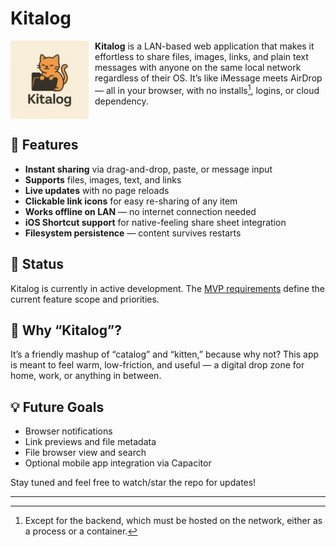 # Kitalog

<img src="./images/kitalog-logo.png" alt="Kitalog logo" width="125" height="125" style="float:left;margin-right:10px">

**Kitalog** is a LAN-based web application that makes it effortless to share files, images, links, and plain text messages with anyone on the same local network regardless of their OS. It’s like iMessage meets AirDrop — all in your browser, with no installs[^1], logins, or cloud dependency.

<div style="clear: both;"></div>

## 🌟 Features

- **Instant sharing** via drag-and-drop, paste, or message input
- **Supports** files, images, text, and links
- **Live updates** with no page reloads
- **Clickable link icons** for easy re-sharing of any item
- **Works offline on LAN** — no internet connection needed
- **iOS Shortcut support** for native-feeling share sheet integration
- **Filesystem persistence** — content survives restarts

## 🔧 Status

Kitalog is currently in active development. The [MVP requirements](mvp-requirements.md) define the current feature scope and priorities.

## 🐾 Why “Kitalog”?

It’s a friendly mashup of “catalog” and “kitten,” because why not? This app is meant to feel warm, low-friction, and useful — a digital drop zone for home, work, or anything in between.

## 💡 Future Goals

- Browser notifications
- Link previews and file metadata
- File browser view and search
- Optional mobile app integration via Capacitor

Stay tuned and feel free to watch/star the repo for updates!

---

[^1]: Except for the backend, which must be hosted on the network, either as a process or a container.
